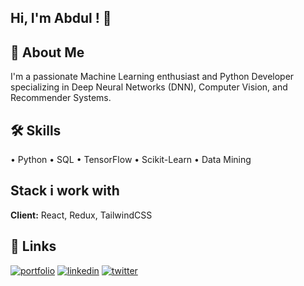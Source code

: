 
## Hi, I'm Abdul ! 👋


## 🚀 About Me
I'm a passionate Machine Learning enthusiast and Python Developer specializing in Deep Neural Networks (DNN), Computer Vision, and Recommender Systems. 


## 🛠 Skills
• Python 
• SQL
• TensorFlow
• Scikit-Learn
• Data Mining


## Stack i work with

**Client:** React, Redux, TailwindCSS


## 🔗 Links
[![portfolio](https://img.shields.io/badge/my_portfolio-000?style=for-the-badge&logo=ko-fi&logoColor=white)](https://katherineoelsner.com/)
[![linkedin](https://img.shields.io/badge/linkedin-0A66C2?style=for-the-badge&logo=linkedin&logoColor=white)](https://www.linkedin.com/)
[![twitter](https://img.shields.io/badge/twitter-1DA1F2?style=for-the-badge&logo=twitter&logoColor=white)](https://twitter.com/)






